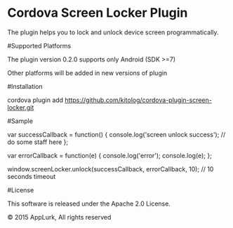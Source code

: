 # Cordova Screen Locker Plugin
The plugin helps you to lock and unlock device screen programmatically.

#Supported Platforms

The plugin version 0.2.0 supports only 
Android (SDK >=7)

Other platforms will be added in new versions of plugin

#Installation

cordova plugin add https://github.com/kitolog/cordova-plugin-screen-locker.git

#Sample

var successCallback = function() {
  console.log('screen unlock success');
  // do some staff here
};

var errorCallback = function(e) {
  console.log('error');
  console.log(e);
};

window.screenLocker.unlock(successCallback, errorCallback, 10);  // 10 seconds timeout

#License

This software is released under the Apache 2.0 License.

© 2015 AppLurk, All rights reserved
